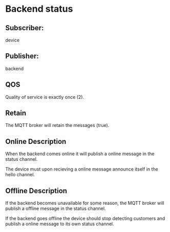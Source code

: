 # Backend status

## Subscriber: 
device

## Publisher: 
backend

## QOS 
Quality of service is exactly once (2).

## Retain
The MQTT broker will retain the messages (true).

## Online Description
When the backend comes online it will publish a online message in the status channel. 

The device must upon recieving a online message announce itself in the hello channel.

## Offline Description
If the backend becomes unavailable for some reason, the MQTT broker will publish a offline message in the status channel.

If the backend goes offline the device should stop detecting customers and publish a online message to its own status channel.